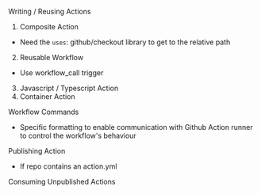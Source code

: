 Writing / Reusing Actions
1. Composite Action
  - Need the `uses`: github/checkout library to get to the relative path
2. Reusable Workflow
  - Use workflow_call trigger
3. Javascript / Typescript Action
4. Container Action

Workflow Commands
- Specific formatting to enable communication with Github Action runner to control the workflow's behaviour

Publishing Action
- If repo contains an action.yml

Consuming Unpublished Actions